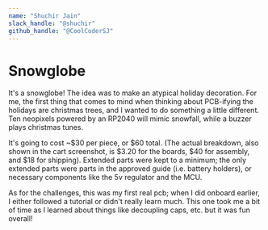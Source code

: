 ```yaml
---
name: "Shuchir Jain"
slack_handle: "@shuchir"
github_handle: "@CoolCoderSJ"
---
```


# Snowglobe

It's a snowglobe! The idea was to make an atypical holiday decoration. For me, the first thing that comes to mind when thinking about PCB-ifying the holidays are christmas trees, and I wanted to do something a little different. Ten neopixels powered by an RP2040 will mimic snowfall, while a buzzer plays christmas tunes. 

It's going to cost ~$30 per piece, or $60 total. (The actual breakdown, also shown in the cart screenshot, is $3.20 for the boards, $40 for assembly, and $18 for shipping). Extended parts were kept to a minimum; the only extended parts were parts in the approved guide (i.e. battery holders), or necessary components like the 5v regulator and the MCU.

As for the challenges, this was my first real pcb; when I did onboard earlier, I either followed a tutorial or didn't really learn much. This one took me a bit of time as I learned about things like decoupling caps, etc. but it was fun overall!
<!-- Describe your board in 2-3 sentences. What are you making? What will it do? -->

<!-- How much is it going to cost? -->

<!-- Tell us a little bit about your design process. What were some challenges? What helped? ***Totally optional*** -->
